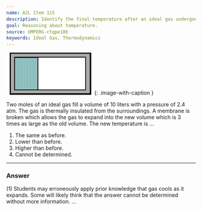 ```yaml
---
name: A2L Item 115
description: Identify the final temperature after an ideal gas undergoes a free expansion.
goal: Reasoning about temperature.
source: UMPERG-ctqpe186
keywords: Ideal Gas, Thermodynamics
---
```


![Item115_fig1.gif](../images/Item115_fig1.gif){: .image-with-caption } 

Two moles of an ideal gas fill a volume of 10 liters with a pressure of
2.4 atm.  The gas is thermally insulated from the surroundings.  A
membrane is broken which allows the gas to expand into the new volume
which is 3 times as large as the old volume.  The new temperature is ...

1. The same as before.
2. Lower than before.
3. Higher than before.
4. Cannot be determined.


<hr/>

### Answer

(1) Students may erroneously apply prior knowledge that gas cools as it
expands. Some will likely think that the answer cannot be determined
without more information.
...
